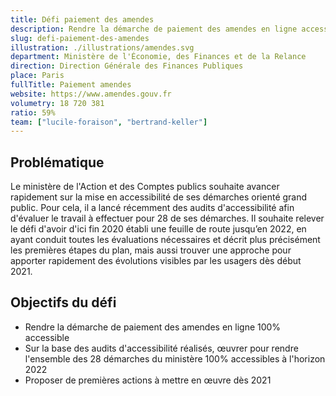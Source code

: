 ```yaml
---
title: Défi paiement des amendes
description: Rendre la démarche de paiement des amendes en ligne accessible et agréable à utiliser pour tous
slug: defi-paiement-des-amendes
illustration: ./illustrations/amendes.svg
department: Ministère de l'Économie, des Finances et de la Relance
direction: Direction Générale des Finances Publiques
place: Paris
fullTitle: Paiement amendes
website: https://www.amendes.gouv.fr
volumetry: 18 720 381
ratio: 59%
team: ["lucile-foraison", "bertrand-keller"]
---
```


<h2 class="problem">Problématique</h2>

Le ministère de l'Action et des Comptes publics souhaite avancer rapidement sur la mise en accessibilité de ses démarches orienté grand public. Pour cela, il a lancé récemment des audits d'accessibilité afin d'évaluer le travail à effectuer pour 28 de ses démarches. Il souhaite relever le défi d'avoir d'ici fin 2020 établi une feuille de route jusqu’en 2022, en ayant conduit toutes les évaluations nécessaires et décrit plus précisément les premières étapes du plan, mais aussi trouver une approche pour apporter rapidement des évolutions visibles par les usagers dès début 2021.

<h2 class="goal">Objectifs du défi</h2>

- Rendre la démarche de paiement des amendes en ligne 100% accessible
- Sur la base des audits d'accessibilité réalisés, œuvrer pour rendre l'ensemble des 28 démarches du ministère 100% accessibles à l'horizon 2022
- Proposer de premières actions à mettre en œuvre dès 2021

<!-- ## À propos de la démarche
Cette démarche permet aux particuliers de payer en ligne leurs amendes.
- **Réalisable en ligne :** Oui
- **Public concerné :** Particuliers
- **Volumétrie annuelle :** 18 720 381
- **Lien :** https://www.amendes.gouv.fr -->

<!-- ## Postes à pourvoir
### Une ou un designer produit
- Expertise en conception d'interfaces responsives, création de prototypes et designs pixel-perfect
- Expertise à évaluer la facilité d'utilisation de parcours existants et proposer des recommandations réfléchies
- Expertise en recherche utilisateur et tests d'utilisabilité
- Bonne connaissance des technologies numériques
- Connaissances en accessibilité numérique
- Esthétique visuelle forte, propre et élégante
- Forte capacité à résoudre les problèmes
- Capacité à communiquer efficacement
- Curiosité, rigueur et sens de l'humour

### Une développeuse ou un développeur accessibilité
- Expertise technique sur le RGAA
- Expertise en développement web (HTML, CSS, JavaScript et frameworks front-end)
- Expérience en réalisation d'audits d'accessibilité
- Passionné par l'accessibilité
- Forte capacité à résoudre les problèmes
- Capacité à communiquer efficacement
- Curiosité, rigueur et sens de l'humour -->
